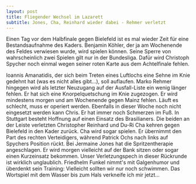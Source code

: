 ```yaml
---
layout: post
title: Fliegender Wechsel im Lazarett
subtitle: Jones, Cha, Reinhard wieder dabei - Rehmer verletzt
---
```


Einen Tag vor dem Halbfinale gegen Bielefeld ist es mal wieder Zeit für eine Bestandsaufnahme des Kaders. Benjamin Köhler, der ja am Wochenende des Feldes verwiesen wurde, wird spielen können. Seine Sperre von wahrscheinlich zwei Spielen gilt nur in der Bundesliga. Dafür wird Christoph Spycher noch einmal wegen seiner roten Karte aus dem Achtelfinale fehlen.

Ioannis Amanatidis, der sich beim Treten eines Luftlochs eine Sehne im Knie gedehnt hat (was es nicht alles gibt...), soll auflaufen. Marko Rehmer hingegen wird als letzter Neuzugang auf der Ausfall-Liste ein wenig länger fehlen. Er hat sich eine Knorpelquetschung im Knie zugezogen. Er wird mindestens morgen und am Wochenende gegen Mainz fehlen. Läuft es schlecht, muss er operiert werden. Ebenfalls in dieser Woche noch nicht eingesetzt werden kann Chris. Er hat immer noch Schmerzen im Fuß. In Stuttgart besteht Hoffnung auf einen Einsatz des Brasilianers. Die beiden an der Leiste verletzten Christopher Reinhard und Du-Ri Cha kehren gegen Bielefeld in den Kader zurück. Cha wird sogar spielen. Er übernimmt den Part des rechten Verteidigers, während Patrick Ochs nach links auf Spychers Position rückt. Bei Jermaine Jones hat die Spritzentherapie angeschlagen. Er wird morgen vielleicht auf der Bank sitzen oder sogar einen Kurzeinsatz bekommen. Unser Verletzungspech in dieser Rückrunde ist wirklich unglaublich. Friedhelm Funkel nimmt's mit Galgenhumor und überdenkt sein Training: Vielleicht sollten wir nur noch schwimmen. Das Wortspiel mit dem Wasser bis zum Hals verkneife ich mir jetzt...
